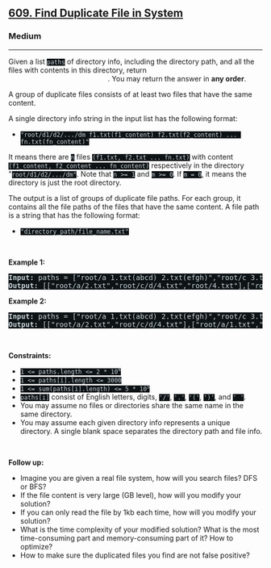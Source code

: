 <h2><a href="https://leetcode.com/problems/find-duplicate-file-in-system/">609. Find Duplicate File in System</a></h2><h3>Medium</h3><hr><div><p>Given a list <code style="background-color: rgb(14, 19, 22) !important; color: rgb(201, 212, 218) !important;">paths</code> of directory info, including the directory path, and all the files with contents in this directory, return <em style="color: rgb(255, 255, 255) !important;">all the duplicate files in the file system in terms of their paths</em>. You may return the answer in <strong>any order</strong>.</p>

<p>A group of duplicate files consists of at least two files that have the same content.</p>

<p>A single directory info string in the input list has the following format:</p>

<ul>
	<li><code style="background-color: rgb(14, 19, 22) !important; color: rgb(201, 212, 218) !important;">"root/d1/d2/.../dm f1.txt(f1_content) f2.txt(f2_content) ... fn.txt(fn_content)"</code></li>
</ul>

<p>It means there are <code style="background-color: rgb(14, 19, 22) !important; color: rgb(201, 212, 218) !important;">n</code> files <code style="background-color: rgb(14, 19, 22) !important; color: rgb(201, 212, 218) !important;">(f1.txt, f2.txt ... fn.txt)</code> with content <code style="background-color: rgb(14, 19, 22) !important; color: rgb(201, 212, 218) !important;">(f1_content, f2_content ... fn_content)</code> respectively in the directory "<code style="background-color: rgb(14, 19, 22) !important; color: rgb(201, 212, 218) !important;">root/d1/d2/.../dm"</code>. Note that <code style="background-color: rgb(14, 19, 22) !important; color: rgb(201, 212, 218) !important;">n &gt;= 1</code> and <code style="background-color: rgb(14, 19, 22) !important; color: rgb(201, 212, 218) !important;">m &gt;= 0</code>. If <code style="background-color: rgb(14, 19, 22) !important; color: rgb(201, 212, 218) !important;">m = 0</code>, it means the directory is just the root directory.</p>

<p>The output is a list of groups of duplicate file paths. For each group, it contains all the file paths of the files that have the same content. A file path is a string that has the following format:</p>

<ul>
	<li><code style="background-color: rgb(14, 19, 22) !important; color: rgb(201, 212, 218) !important;">"directory_path/file_name.txt"</code></li>
</ul>

<p>&nbsp;</p>
<p><strong>Example 1:</strong></p>
<pre style="background-color: rgb(14, 19, 22) !important; color: rgb(200, 212, 218) !important;"><strong>Input:</strong> paths = ["root/a 1.txt(abcd) 2.txt(efgh)","root/c 3.txt(abcd)","root/c/d 4.txt(efgh)","root 4.txt(efgh)"]
<strong>Output:</strong> [["root/a/2.txt","root/c/d/4.txt","root/4.txt"],["root/a/1.txt","root/c/3.txt"]]
</pre><p><strong>Example 2:</strong></p>
<pre style="background-color: rgb(14, 19, 22) !important; color: rgb(200, 212, 218) !important;"><strong>Input:</strong> paths = ["root/a 1.txt(abcd) 2.txt(efgh)","root/c 3.txt(abcd)","root/c/d 4.txt(efgh)"]
<strong>Output:</strong> [["root/a/2.txt","root/c/d/4.txt"],["root/a/1.txt","root/c/3.txt"]]
</pre>
<p>&nbsp;</p>
<p><strong>Constraints:</strong></p>

<ul>
	<li><code style="background-color: rgb(14, 19, 22) !important; color: rgb(201, 212, 218) !important;">1 &lt;= paths.length &lt;= 2 * 10<sup>4</sup></code></li>
	<li><code style="background-color: rgb(14, 19, 22) !important; color: rgb(201, 212, 218) !important;">1 &lt;= paths[i].length &lt;= 3000</code></li>
	<li><code style="background-color: rgb(14, 19, 22) !important; color: rgb(201, 212, 218) !important;">1 &lt;= sum(paths[i].length) &lt;= 5 * 10<sup>5</sup></code></li>
	<li><code style="background-color: rgb(14, 19, 22) !important; color: rgb(201, 212, 218) !important;">paths[i]</code> consist of English letters, digits, <code style="background-color: rgb(14, 19, 22) !important; color: rgb(201, 212, 218) !important;">'/'</code>, <code style="background-color: rgb(14, 19, 22) !important; color: rgb(201, 212, 218) !important;">'.'</code>, <code style="background-color: rgb(14, 19, 22) !important; color: rgb(201, 212, 218) !important;">'('</code>, <code style="background-color: rgb(14, 19, 22) !important; color: rgb(201, 212, 218) !important;">')'</code>, and <code style="background-color: rgb(14, 19, 22) !important; color: rgb(201, 212, 218) !important;">' '</code>.</li>
	<li>You may assume no files or directories share the same name in the same directory.</li>
	<li>You may assume each given directory info represents a unique directory. A single blank space separates the directory path and file info.</li>
</ul>

<p>&nbsp;</p>
<p><strong>Follow up:</strong></p>

<ul>
	<li>Imagine you are given a real file system, how will you search files? DFS or BFS?</li>
	<li>If the file content is very large (GB level), how will you modify your solution?</li>
	<li>If you can only read the file by 1kb each time, how will you modify your solution?</li>
	<li>What is the time complexity of your modified solution? What is the most time-consuming part and memory-consuming part of it? How to optimize?</li>
	<li>How to make sure the duplicated files you find are not false positive?</li>
</ul>
</div>